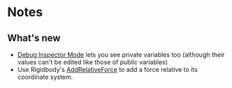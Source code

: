 # Notes
## What's new
- [Debug Inspector Mode](https://docs.unity3d.com/Manual/InspectorOptions.html) lets you see private variables too (although their values can't be edited like those of public variables)
- Use Rigidbody's [AddRelativeForce](https://docs.unity3d.com/ScriptReference/Rigidbody.AddRelativeForce.html) to add a force relative to its coordinate system.
